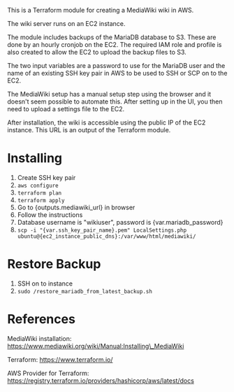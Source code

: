 This is a Terraform module for creating a MediaWiki wiki in AWS.

The wiki server runs on an EC2 instance.

The module includes backups of the MariaDB database to S3. These are done by an hourly cronjob on
the EC2. The required IAM role and profile is also created to allow the EC2 to upload the backup
files to S3.

The two input variables are a password to use for the MariaDB user and the name of an existing SSH
key pair in AWS to be used to SSH or SCP on to the EC2.

The MediaWiki setup has a manual setup step using the browser and it doesn't seem possible to
automate this. After setting up in the UI, you then need to upload a settings file to the EC2.

After installation, the wiki is accessible using the public IP of the EC2 instance. This URL is an
output of the Terraform module.

# Installing

1. Create SSH key pair
1. `aws configure`
1. `terraform plan`
1. `terraform apply`
1. Go to {outputs.mediawiki\_url} in browser
1. Follow the instructions
1. Database username is "wikiuser", password is {var.mariadb\_password}
1. `scp -i "{var.ssh_key_pair_name}.pem" LocalSettings.php ubuntu@{ec2_instance_public_dns}:/var/www/html/mediawiki/`

# Restore Backup

1. SSH on to instance
1. `sudo /restore_mariadb_from_latest_backup.sh`

# References

MediaWiki installation: https://www.mediawiki.org/wiki/Manual:Installing\_MediaWiki

Terraform: https://www.terraform.io/

AWS Provider for Terraform: https://registry.terraform.io/providers/hashicorp/aws/latest/docs
